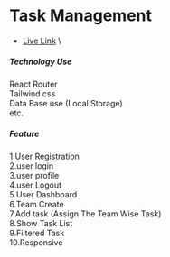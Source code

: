 # Task Management



- [Live Link](https://ibostask.netlify.app/) \

##### Technology Use <br>
React Router<br>
Tailwind css<br>
Data Base use (Local Storage)<br>
etc.

##### Feature
1.User Registration<br>
2.user login<br>
3.user profile<br>
4.user Logout <br>
5.User Dashboard<br>
6.Team Create <br>
7.Add task (Assign The Team Wise Task)<br>
8.Show Task List <br>
9.Filtered Task<br>
10.Responsive<br>